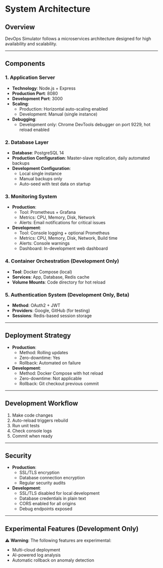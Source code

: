 # System Architecture

## Overview
DevOps Simulator follows a microservices architecture designed for high availability and scalability.

---

## Components

### 1. Application Server
- **Technology**: Node.js + Express
- **Production Port**: 8080
- **Development Port**: 3000
- **Scaling**:
  - Production: Horizontal auto-scaling enabled
  - Development: Manual (single instance)
- **Debugging**:
  - Development only: Chrome DevTools debugger on port 9229, hot reload enabled

### 2. Database Layer
- **Database**: PostgreSQL 14
- **Production Configuration**: Master-slave replication, daily automated backups
- **Development Configuration**:
  - Local single instance
  - Manual backups only
  - Auto-seed with test data on startup

### 3. Monitoring System
- **Production**:
  - Tool: Prometheus + Grafana
  - Metrics: CPU, Memory, Disk, Network
  - Alerts: Email notifications for critical issues
- **Development**:
  - Tool: Console logging + optional Prometheus
  - Metrics: CPU, Memory, Disk, Network, Build time
  - Alerts: Console warnings
  - Dashboard: In-development web dashboard

### 4. Container Orchestration (Development Only)
- **Tool**: Docker Compose (local)
- **Services**: App, Database, Redis cache
- **Volume Mounts**: Code directory for hot reload

### 5. Authentication System (Development Only, Beta)
- **Method**: OAuth2 + JWT
- **Providers**: Google, GitHub (for testing)
- **Sessions**: Redis-based session storage

---

## Deployment Strategy
- **Production**:
  - Method: Rolling updates
  - Zero-downtime: Yes
  - Rollback: Automated on failure
- **Development**:
  - Method: Docker Compose with hot reload
  - Zero-downtime: Not applicable
  - Rollback: Git checkout previous commit

---

## Development Workflow
1. Make code changes
2. Auto-reload triggers rebuild
3. Run unit tests
4. Check console logs
5. Commit when ready

---

## Security
- **Production**:
  - SSL/TLS encryption
  - Database connection encryption
  - Regular security audits
- **Development**:
  - SSL/TLS disabled for local development
  - Database credentials in plain text
  - CORS enabled for all origins
  - Debug endpoints exposed

---

## Experimental Features (Development Only)
⚠️ **Warning**: The following features are experimental:
- Multi-cloud deployment
- AI-powered log analysis
- Automatic rollback on anomaly detection
